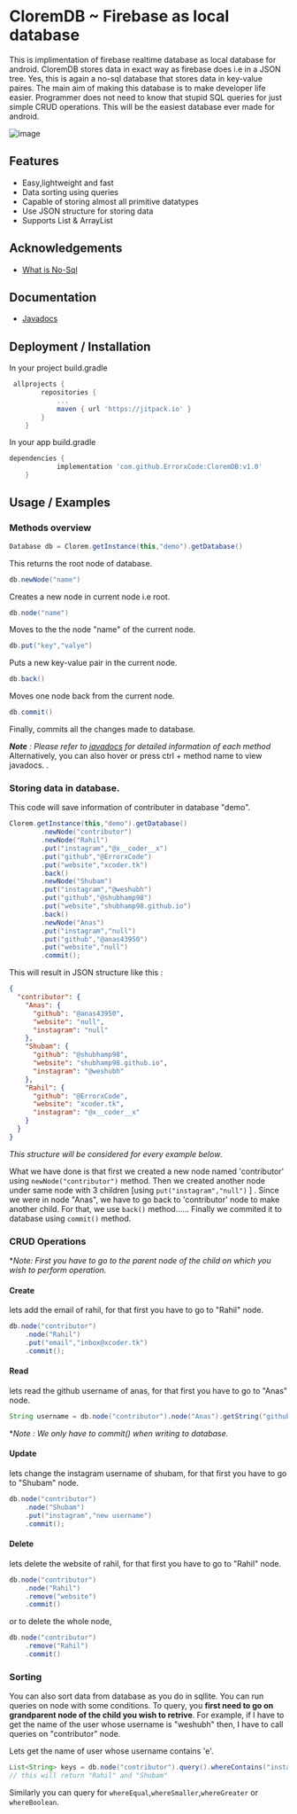 
# CloremDB ~ Firebase as local database

This is implimentation of firebase realtime database as local database for android.
 CloremDB stores data in exact way as firebase does i.e in a JSON tree. 
 Yes, this is again a no-sql database that stores data in key-value paires. 
 The main aim of making this database is to make developer life easier. Programmer
 does not need to know that stupid SQL queries for just simple CRUD operations.
 This will be the easiest database ever made for android.

![image](https://instagram.fudr2-1.fna.fbcdn.net/v/t51.2885-15/e15/s640x640/244681217_584295309581460_6281762861824570294_n.jpg?_nc_ht=instagram.fudr2-1.fna.fbcdn.net&_nc_cat=100&_nc_ohc=i3ZgTESlsGoAX8WZ5cf&edm=AJXOVykBAAAA&ccb=7-4&oh=fb3e20f2e11eaeea0b852f5b9eabb7c8&oe=616F5A1C&_nc_sid=9c1db7&ig_cache_key=MjY3OTMyNjMwMDQ5MjgxNjM1MA%3D%3D.2-ccb7-4)

## Features

- Easy,lightweight and fast
- Data sorting using queries
- Capable of storing almost all primitive datatypes
- Use JSON structure for storing data
- Supports List<Integer> & ArrayList<String>

  
## Acknowledgements
 - [What is No-Sql](https://en.wikipedia.org/wiki/NoSQL)
	
## Documentation
- [Javadocs](https://wwhzfp8wqlzivba0csou4g-on.drv.tw/www.docs.cloremdb/com/clorem/db/package-summary.html)

  
## Deployment / Installation
 In your project build.gradle
```groovy
 allprojects {
		repositories {
			...
			maven { url 'https://jitpack.io' }
		}
	}
```
In your app build.gradle
```groovy
dependencies {
	        implementation 'com.github.ErrorxCode:CloremDB:v1.0'
	}
```


## Usage / Examples
### Methods overview

```java
Database db = Clorem.getInstance(this,"demo").getDatabase()
```
This returns the root node of database.


```java
db.newNode("name")
```
 Creates a new node in current node i.e root.


```java
db.node("name") 
```
Moves to the the node "name" of the current node.



```java
db.put("key","valye")
```
Puts a new key-value pair in the current node.


```java
db.back()
```
Moves one node back from the current node.



```java
db.commit()
```
Finally, commits all the changes made to database.


***Note** : Please refer to [javadocs](https://wwhzfp8wqlzivba0csou4g-on.drv.tw/www.docs.cloremdb/com/clorem/db/package-summary.html) for detailed information of each method*
Alternatively, you can also hover or press ctrl + method name to view javadocs.
.

### Storing data in database.
This code will save information of contributer in database "demo".
```java
Clorem.getInstance(this,"demo").getDatabase()
        .newNode("contributor")
        .newNode("Rahil")
        .put("instagram","@x__coder__x")
        .put("github","@ErrorxCode")
        .put("website","xcoder.tk")
        .back()
        .newNode("Shubam")
        .put("instagram","@weshubh")
        .put("github","@shubhamp98")
        .put("website","shubhamp98.github.io")
        .back()
        .newNode("Anas")
        .put("instagram","null")
        .put("github","@anas43950")
        .put("website","null")
        .commit();
```
This will result in JSON structure like this :
```json
{
  "contributor": {
    "Anas": {
      "github": "@anas43950",
      "website": "null",
      "instagram": "null"
    },
    "Shubam": {
      "github": "@shubhamp98",
      "website": "shubhamp98.github.io",
      "instagram": "@weshubh"
    },
    "Rahil": {
      "github": "@ErrorxCode",
      "website": "xcoder.tk",
      "instagram": "@x__coder__x"
    }
  }
}
```
 *This structure will be considered for every example below*.

What we have done is that first we created a new node named 'contributor' 
using `newNode("contributor")` method. Then we created another node
under same node with 3 children [using `put("instagram","null")` ]
. Since we were in node "Anas", we have to go back to 'contributor' node to
make another child. For that, we use `back()` method...... Finally we commited it to
database using `commit()` method.


### CRUD Operations
**Note: First you have to go to the parent node of the child on which you wish to perform operation.*
#### Create
lets add the email of rahil, for that first you have to go to "Rahil" node.
```java
db.node("contributor")
    .node("Rahil")
    .put("email","inbox@xcoder.tk")
    .commit();
```


#### Read
lets read the github username of anas, for that first you have to go to "Anas" node.
```java
String username = db.node("contributor").node("Anas").getString("github");
```
**Note : We only have to commit() when writing to database.*

#### Update
lets change the instagram username of shubam, for that first you have to go to "Shubam" node.
```java
db.node("contributor")
    .node("Shubam")
    .put("instagram","new username")
    .commit();
```

#### Delete
lets delete the website of rahil, for that first you have to go to "Rahil" node.
```java
db.node("contributor")
    .node("Rahil")
    .remove("website")
    .commit()
```
or to delete the whole node,
```java
db.node("contributor")
    .remove("Rahil")
    .commit()
```

### Sorting

You can also sort data from database as you do in sqllite. You can run queries on node with some conditions.
To query, you **first need to go on grandparent node of the child you wish to retrive**.
For example, if I have to get the name of the user whose username is "weshubh" then, I have to call queries on "contributor" node.

Lets get the name of user whose username contains 'e'.
```java
List<String> keys = db.node("contributor").query().whereContains("instagram","e");
// this will return "Rahil" and "Shubam"
```
Similarly you can query for `whereEqual`,`whereSmaller`,`whereGreater` or `whereBoolean`.
